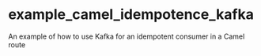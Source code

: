 # example_camel_idempotence_kafka
An example of how to use Kafka for an idempotent consumer in a Camel route
